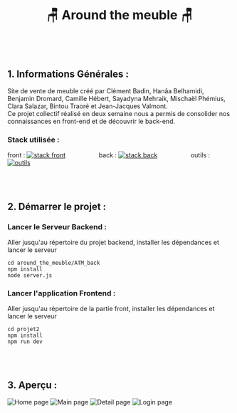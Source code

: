 # <p align="center"> 🪑 Around the meuble 🪑</p>

<br><br>

## 1. Informations Générales :

Site de vente de meuble créé par Clément Badin, Hanâa Belhamidi, Benjamin Dromard, Camille Hébert, Sayadyna Mehraik, Mischaël Phémius, Clara Salazar, Bintou Traoré et Jean-Jacques Valmont.
<br> Ce projet collectif réalisé en deux semaine nous a permis de consolider nos connaissances en front-end et de découvrir le back-end.

### Stack utilisée :
front : [![stack front](https://skillicons.dev/icons?i=react,tailwind)](https://skillicons.dev) 
&nbsp;&nbsp;&nbsp;&nbsp;&nbsp;&nbsp;&nbsp;&nbsp;&nbsp;&nbsp;&nbsp;&nbsp;&nbsp;&nbsp;&nbsp;&nbsp;&nbsp;
back : [![stack back](https://skillicons.dev/icons?i=nodejs,express,sequelize)](https://skillicons.dev)
&nbsp;&nbsp;&nbsp;&nbsp;&nbsp;&nbsp;&nbsp;&nbsp;&nbsp;&nbsp;&nbsp;&nbsp;&nbsp;&nbsp;&nbsp;&nbsp;&nbsp;
outils : [![outils](https://skillicons.dev/icons?i=vscode,git,vite,figma)](https://skillicons.dev)

<br><br>

## 2. Démarrer le projet :

### Lancer le Serveur Backend :

Aller jusqu'au répertoire du projet backend, installer les dépendances et lancer le serveur

```
cd around_the_meuble/ATM_back
npm install
node server.js
```

### Lancer l'application Frontend :

Aller jusqu'au répertoire de la partie front, installer les dépendances et lancer le serveur

```
cd projet2
npm install
npm run dev
```

<br><br>

## 3. Aperçu :
![Home page](https://github.com/camhbrt/around_the_meuble/assets/119520577/d8b06fd9-a903-45e8-bad2-dd380dc46bb6)
![Main page](https://github.com/camhbrt/around_the_meuble/assets/119520577/31f5e047-87b9-4f40-b239-9cad8c560331)
![Detail page](https://github.com/camhbrt/around_the_meuble/assets/119520577/791a8c8d-6c03-4b4a-9c1c-669a35d2c9c8)
![Login page](https://github.com/camhbrt/around_the_meuble/assets/119520577/3a2f26f2-df56-4dac-b71c-5106fd788b56)


